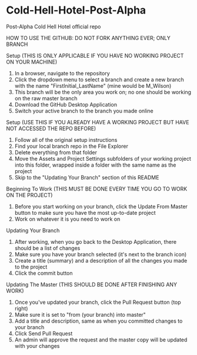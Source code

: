 # Cold-Hell-Hotel-Post-Alpha
Post-Alpha Cold Hell Hotel official repo

HOW TO USE THE GITHUB:
DO NOT FORK ANYTHING EVER; ONLY BRANCH

Setup (THIS IS ONLY APPLICABLE IF YOU HAVE NO WORKING PROJECT ON YOUR MACHINE)
1. In a browser, navigate to the repository
2. Click the dropdown menu to select a branch and create a new branch with the name "FirstInitial_LastName" (mine would be M_Wilson)
3. This branch will be the only area you work on; no one should be working on the raw master branch
4. Download the GitHub Desktop Application
5. Switch your active branch to the branch you made online

Setup (USE THIS IF YOU ALREADY HAVE A WORKING PROJECT BUT HAVE NOT ACCESSED THE REPO BEFORE)
1. Follow all of the original setup instructions
2. Find your local branch repo in the File Explorer
3. Delete everything from that folder
4. Move the Assets and Project Settings subfolders of your working project into this folder, wrapped inside a folder with the same name as the project
5. Skip to the "Updating Your Branch" section of this README

Beginning To Work (THIS MUST BE DONE EVERY TIME YOU GO TO WORK ON THE PROJECT)
1. Before you start working on your branch, click the Update From Master button to make sure you have the most up-to-date project
2. Work on whatever it is you need to work on

Updating Your Branch
1. After working, when you go back to the Desktop Application, there should be a list of changes
2. Make sure you have your branch selected (it's next to the branch icon)
3. Create a title (summary) and a description of all the changes you made to the project
4. Click the commit button

Updating The Master (THIS SHOULD BE DONE AFTER FINISHING ANY WORK)
1. Once you've updated your branch, click the Pull Request button (top right)
2. Make sure it is set to "from (your branch) into master"
3. Add a title and description, same as when you committed changes to your branch
4. Click Send Pull Request
5. An admin will approve the request and the master copy will be updated with your changes
